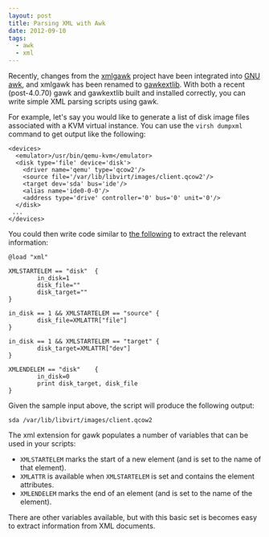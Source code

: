 ```yaml
---
layout: post
title: Parsing XML with Awk
date: 2012-09-10
tags:
  - awk
  - xml
---
```


Recently, changes from the [xmlgawk][] project have been integrated into
[GNU awk][], and xmlgawk has been renamed to [gawkextlib][]. With both a
recent (post-4.0.70) gawk and gawkextlib built and installed
correctly, you can write simple XML parsing scripts using gawk.

[xmlgawk]: http://gawkextlib.sourceforge.net/
[gawkextlib]: http://gawkextlib.sourceforge.net/
[gnu awk]: https://www.gnu.org/software/gawk/

For example, let's say you would like to generate a list of disk image
files associated with a KVM virtual instance. You can use the `virsh
dumpxml` command to get output like the following:

    <devices>
      <emulator>/usr/bin/qemu-kvm</emulator>
      <disk type='file' device='disk'>
        <driver name='qemu' type='qcow2'/>
        <source file='/var/lib/libvirt/images/client.qcow2'/>
        <target dev='sda' bus='ide'/>
        <alias name='ide0-0-0'/>
        <address type='drive' controller='0' bus='0' unit='0'/>
      </disk>
     ...
    </devices>

You could then write code similar to [the
following](https://gist.github.com/4012705) to extract the relevant
information:

    @load "xml"

    XMLSTARTELEM == "disk"  {
            in_disk=1
            disk_file=""
            disk_target=""
    }

    in_disk == 1 && XMLSTARTELEM == "source" {
            disk_file=XMLATTR["file"]
    }

    in_disk == 1 && XMLSTARTELEM == "target" {
            disk_target=XMLATTR["dev"]
    }

    XMLENDELEM == "disk"    {
            in_disk=0
            print disk_target, disk_file
    }

Given the sample input above, the script will produce the following
output:

    sda /var/lib/libvirt/images/client.qcow2

The xml extension for gawk populates a number of variables that
can be used in your scripts:

- `XMLSTARTELEM` marks the start of a new element (and is set to the
  name of that element).
- `XMLATTR` is available when `XMLSTARTELEM` is set and contains the
  element attributes.
- `XMLENDELEM` marks the end of an element (and is set to the name of
  the element).

There are other variables available, but with this basic set is
becomes easy to extract information from XML documents.

